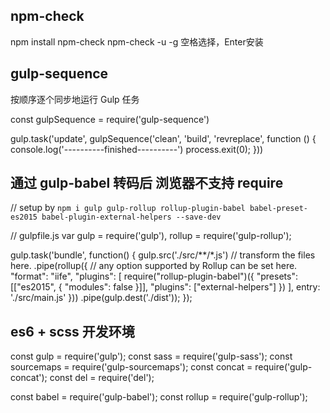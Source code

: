 ## npm-check
npm install npm-check
npm-check -u -g
空格选择，Enter安装


## gulp-sequence
按顺序逐个同步地运行 Gulp 任务

const gulpSequence = require('gulp-sequence')

gulp.task('update', gulpSequence('clean', 'build', 'revreplace', function () {
  console.log('----------finished----------')
  process.exit(0);
}))


## 通过 gulp-babel 转码后 浏览器不支持 require
// setup by `npm i gulp gulp-rollup rollup-plugin-babel babel-preset-es2015 babel-plugin-external-helpers --save-dev`

// gulpfile.js
var gulp       = require('gulp'),
    rollup     = require('gulp-rollup');

gulp.task('bundle', function() {
  gulp.src('./src/**/*.js')
    // transform the files here.
    .pipe(rollup({
      // any option supported by Rollup can be set here.
      "format": "iife",
      "plugins": [
        require("rollup-plugin-babel")({
          "presets": [["es2015", { "modules": false }]],
          "plugins": ["external-helpers"]
        })
      ],
      entry: './src/main.js'
    }))
    .pipe(gulp.dest('./dist'));
});


## es6 + scss 开发环境

const gulp = require('gulp');
const sass = require('gulp-sass');
const sourcemaps = require('gulp-sourcemaps');
const concat = require('gulp-concat');
const del = require('del');

const babel = require('gulp-babel');
const rollup = require('gulp-rollup');
<!-- npm i gulp gulp-rollup rollup-plugin-babel babel-preset-es2015 babel-plugin-external-helpers --save-dev -->

